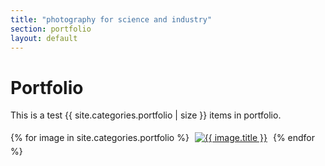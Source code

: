 ```yaml
---
title: "photography for science and industry"
section: portfolio
layout: default
---
```


Portfolio
======================
This is a test {{ site.categories.portfolio | size }} items in portfolio.

{% for image in site.categories.portfolio %}
<a href="{{ image.title }}/index.html"><img src="../assets/thumbs/{{ image.photo }}" alt="{{ image.title }}" style="margin: 5px" /></a>
{% endfor %}